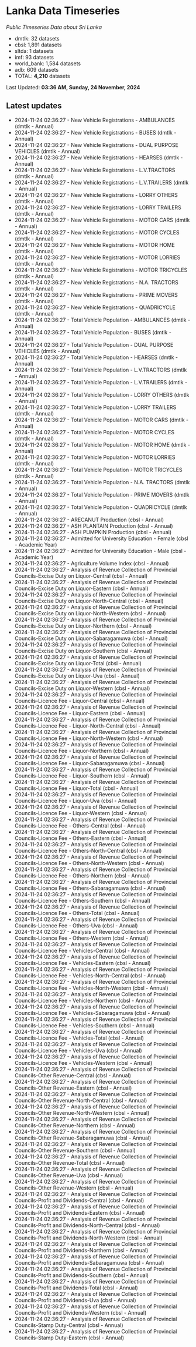 # Lanka Data Timeseries
*Public Timeseries Data about Sri Lanka*

* dmtlk: 32 datasets
* cbsl: 1,891 datasets
* sltda: 1 datasets
* imf: 93 datasets
* world_bank: 1,584 datasets
* adb: 609 datasets
* TOTAL: **4,210** datasets

Last Updated: **03:36 AM, Sunday, 24 November, 2024**

## Latest updates

* 2024-11-24 02:36:27 - New Vehicle Registrations - AMBULANCES (dmtlk - Annual)
* 2024-11-24 02:36:27 - New Vehicle Registrations - BUSES (dmtlk - Annual)
* 2024-11-24 02:36:27 - New Vehicle Registrations - DUAL PURPOSE VEHICLES (dmtlk - Annual)
* 2024-11-24 02:36:27 - New Vehicle Registrations - HEARSES (dmtlk - Annual)
* 2024-11-24 02:36:27 - New Vehicle Registrations - L.V.TRACTORS (dmtlk - Annual)
* 2024-11-24 02:36:27 - New Vehicle Registrations - L.V.TRAILERS (dmtlk - Annual)
* 2024-11-24 02:36:27 - New Vehicle Registrations - LORRY OTHERS (dmtlk - Annual)
* 2024-11-24 02:36:27 - New Vehicle Registrations - LORRY TRAILERS (dmtlk - Annual)
* 2024-11-24 02:36:27 - New Vehicle Registrations - MOTOR CARS (dmtlk - Annual)
* 2024-11-24 02:36:27 - New Vehicle Registrations - MOTOR CYCLES (dmtlk - Annual)
* 2024-11-24 02:36:27 - New Vehicle Registrations - MOTOR HOME (dmtlk - Annual)
* 2024-11-24 02:36:27 - New Vehicle Registrations - MOTOR LORRIES (dmtlk - Annual)
* 2024-11-24 02:36:27 - New Vehicle Registrations - MOTOR TRICYCLES (dmtlk - Annual)
* 2024-11-24 02:36:27 - New Vehicle Registrations - N.A. TRACTORS (dmtlk - Annual)
* 2024-11-24 02:36:27 - New Vehicle Registrations - PRIME MOVERS (dmtlk - Annual)
* 2024-11-24 02:36:27 - New Vehicle Registrations - QUADRICYCLE (dmtlk - Annual)
* 2024-11-24 02:36:27 - Total Vehicle Population - AMBULANCES (dmtlk - Annual)
* 2024-11-24 02:36:27 - Total Vehicle Population - BUSES (dmtlk - Annual)
* 2024-11-24 02:36:27 - Total Vehicle Population - DUAL PURPOSE VEHICLES (dmtlk - Annual)
* 2024-11-24 02:36:27 - Total Vehicle Population - HEARSES (dmtlk - Annual)
* 2024-11-24 02:36:27 - Total Vehicle Population - L.V.TRACTORS (dmtlk - Annual)
* 2024-11-24 02:36:27 - Total Vehicle Population - L.V.TRAILERS (dmtlk - Annual)
* 2024-11-24 02:36:27 - Total Vehicle Population - LORRY OTHERS (dmtlk - Annual)
* 2024-11-24 02:36:27 - Total Vehicle Population - LORRY TRAILERS (dmtlk - Annual)
* 2024-11-24 02:36:27 - Total Vehicle Population - MOTOR CARS (dmtlk - Annual)
* 2024-11-24 02:36:27 - Total Vehicle Population - MOTOR CYCLES (dmtlk - Annual)
* 2024-11-24 02:36:27 - Total Vehicle Population - MOTOR HOME (dmtlk - Annual)
* 2024-11-24 02:36:27 - Total Vehicle Population - MOTOR LORRIES (dmtlk - Annual)
* 2024-11-24 02:36:27 - Total Vehicle Population - MOTOR TRICYCLES (dmtlk - Annual)
* 2024-11-24 02:36:27 - Total Vehicle Population - N.A. TRACTORS (dmtlk - Annual)
* 2024-11-24 02:36:27 - Total Vehicle Population - PRIME MOVERS (dmtlk - Annual)
* 2024-11-24 02:36:27 - Total Vehicle Population - QUADRICYCLE (dmtlk - Annual)
* 2024-11-24 02:36:27 - ARECANUT Production (cbsl - Annual)
* 2024-11-24 02:36:27 - ASH PLANTAIN Production (cbsl - Annual)
* 2024-11-24 02:36:27 - ASH PUMPKIN Production (cbsl - Annual)
* 2024-11-24 02:36:27 - Admitted for University Education - Female (cbsl - Academic Year)
* 2024-11-24 02:36:27 - Admitted for University Education - Male (cbsl - Academic Year)
* 2024-11-24 02:36:27 - Agriculture Volume Index (cbsl - Annual)
* 2024-11-24 02:36:27 - Analysis of Revenue Collection of Provincial Councils-Excise Duty on Liquor-Central (cbsl - Annual)
* 2024-11-24 02:36:27 - Analysis of Revenue Collection of Provincial Councils-Excise Duty on Liquor-Eastern (cbsl - Annual)
* 2024-11-24 02:36:27 - Analysis of Revenue Collection of Provincial Councils-Excise Duty on Liquor-North-Central (cbsl - Annual)
* 2024-11-24 02:36:27 - Analysis of Revenue Collection of Provincial Councils-Excise Duty on Liquor-North-Western (cbsl - Annual)
* 2024-11-24 02:36:27 - Analysis of Revenue Collection of Provincial Councils-Excise Duty on Liquor-Northern (cbsl - Annual)
* 2024-11-24 02:36:27 - Analysis of Revenue Collection of Provincial Councils-Excise Duty on Liquor-Sabaragamuwa (cbsl - Annual)
* 2024-11-24 02:36:27 - Analysis of Revenue Collection of Provincial Councils-Excise Duty on Liquor-Southern (cbsl - Annual)
* 2024-11-24 02:36:27 - Analysis of Revenue Collection of Provincial Councils-Excise Duty on Liquor-Total (cbsl - Annual)
* 2024-11-24 02:36:27 - Analysis of Revenue Collection of Provincial Councils-Excise Duty on Liquor-Uva (cbsl - Annual)
* 2024-11-24 02:36:27 - Analysis of Revenue Collection of Provincial Councils-Excise Duty on Liquor-Western (cbsl - Annual)
* 2024-11-24 02:36:27 - Analysis of Revenue Collection of Provincial Councils-Licence Fee - Liquor-Central (cbsl - Annual)
* 2024-11-24 02:36:27 - Analysis of Revenue Collection of Provincial Councils-Licence Fee - Liquor-Eastern (cbsl - Annual)
* 2024-11-24 02:36:27 - Analysis of Revenue Collection of Provincial Councils-Licence Fee - Liquor-North-Central (cbsl - Annual)
* 2024-11-24 02:36:27 - Analysis of Revenue Collection of Provincial Councils-Licence Fee - Liquor-North-Western (cbsl - Annual)
* 2024-11-24 02:36:27 - Analysis of Revenue Collection of Provincial Councils-Licence Fee - Liquor-Northern (cbsl - Annual)
* 2024-11-24 02:36:27 - Analysis of Revenue Collection of Provincial Councils-Licence Fee - Liquor-Sabaragamuwa (cbsl - Annual)
* 2024-11-24 02:36:27 - Analysis of Revenue Collection of Provincial Councils-Licence Fee - Liquor-Southern (cbsl - Annual)
* 2024-11-24 02:36:27 - Analysis of Revenue Collection of Provincial Councils-Licence Fee - Liquor-Total (cbsl - Annual)
* 2024-11-24 02:36:27 - Analysis of Revenue Collection of Provincial Councils-Licence Fee - Liquor-Uva (cbsl - Annual)
* 2024-11-24 02:36:27 - Analysis of Revenue Collection of Provincial Councils-Licence Fee - Liquor-Western (cbsl - Annual)
* 2024-11-24 02:36:27 - Analysis of Revenue Collection of Provincial Councils-Licence Fee - Others-Central (cbsl - Annual)
* 2024-11-24 02:36:27 - Analysis of Revenue Collection of Provincial Councils-Licence Fee - Others-Eastern (cbsl - Annual)
* 2024-11-24 02:36:27 - Analysis of Revenue Collection of Provincial Councils-Licence Fee - Others-North-Central (cbsl - Annual)
* 2024-11-24 02:36:27 - Analysis of Revenue Collection of Provincial Councils-Licence Fee - Others-North-Western (cbsl - Annual)
* 2024-11-24 02:36:27 - Analysis of Revenue Collection of Provincial Councils-Licence Fee - Others-Northern (cbsl - Annual)
* 2024-11-24 02:36:27 - Analysis of Revenue Collection of Provincial Councils-Licence Fee - Others-Sabaragamuwa (cbsl - Annual)
* 2024-11-24 02:36:27 - Analysis of Revenue Collection of Provincial Councils-Licence Fee - Others-Southern (cbsl - Annual)
* 2024-11-24 02:36:27 - Analysis of Revenue Collection of Provincial Councils-Licence Fee - Others-Total (cbsl - Annual)
* 2024-11-24 02:36:27 - Analysis of Revenue Collection of Provincial Councils-Licence Fee - Others-Uva (cbsl - Annual)
* 2024-11-24 02:36:27 - Analysis of Revenue Collection of Provincial Councils-Licence Fee - Others-Western (cbsl - Annual)
* 2024-11-24 02:36:27 - Analysis of Revenue Collection of Provincial Councils-Licence Fee - Vehicles-Central (cbsl - Annual)
* 2024-11-24 02:36:27 - Analysis of Revenue Collection of Provincial Councils-Licence Fee - Vehicles-Eastern (cbsl - Annual)
* 2024-11-24 02:36:27 - Analysis of Revenue Collection of Provincial Councils-Licence Fee - Vehicles-North-Central (cbsl - Annual)
* 2024-11-24 02:36:27 - Analysis of Revenue Collection of Provincial Councils-Licence Fee - Vehicles-North-Western (cbsl - Annual)
* 2024-11-24 02:36:27 - Analysis of Revenue Collection of Provincial Councils-Licence Fee - Vehicles-Northern (cbsl - Annual)
* 2024-11-24 02:36:27 - Analysis of Revenue Collection of Provincial Councils-Licence Fee - Vehicles-Sabaragamuwa (cbsl - Annual)
* 2024-11-24 02:36:27 - Analysis of Revenue Collection of Provincial Councils-Licence Fee - Vehicles-Southern (cbsl - Annual)
* 2024-11-24 02:36:27 - Analysis of Revenue Collection of Provincial Councils-Licence Fee - Vehicles-Total (cbsl - Annual)
* 2024-11-24 02:36:27 - Analysis of Revenue Collection of Provincial Councils-Licence Fee - Vehicles-Uva (cbsl - Annual)
* 2024-11-24 02:36:27 - Analysis of Revenue Collection of Provincial Councils-Licence Fee - Vehicles-Western (cbsl - Annual)
* 2024-11-24 02:36:27 - Analysis of Revenue Collection of Provincial Councils-Other Revenue-Central (cbsl - Annual)
* 2024-11-24 02:36:27 - Analysis of Revenue Collection of Provincial Councils-Other Revenue-Eastern (cbsl - Annual)
* 2024-11-24 02:36:27 - Analysis of Revenue Collection of Provincial Councils-Other Revenue-North-Central (cbsl - Annual)
* 2024-11-24 02:36:27 - Analysis of Revenue Collection of Provincial Councils-Other Revenue-North-Western (cbsl - Annual)
* 2024-11-24 02:36:27 - Analysis of Revenue Collection of Provincial Councils-Other Revenue-Northern (cbsl - Annual)
* 2024-11-24 02:36:27 - Analysis of Revenue Collection of Provincial Councils-Other Revenue-Sabaragamuwa (cbsl - Annual)
* 2024-11-24 02:36:27 - Analysis of Revenue Collection of Provincial Councils-Other Revenue-Southern (cbsl - Annual)
* 2024-11-24 02:36:27 - Analysis of Revenue Collection of Provincial Councils-Other Revenue-Total (cbsl - Annual)
* 2024-11-24 02:36:27 - Analysis of Revenue Collection of Provincial Councils-Other Revenue-Uva (cbsl - Annual)
* 2024-11-24 02:36:27 - Analysis of Revenue Collection of Provincial Councils-Other Revenue-Western (cbsl - Annual)
* 2024-11-24 02:36:27 - Analysis of Revenue Collection of Provincial Councils-Profit and Dividends-Central (cbsl - Annual)
* 2024-11-24 02:36:27 - Analysis of Revenue Collection of Provincial Councils-Profit and Dividends-Eastern (cbsl - Annual)
* 2024-11-24 02:36:27 - Analysis of Revenue Collection of Provincial Councils-Profit and Dividends-North-Central (cbsl - Annual)
* 2024-11-24 02:36:27 - Analysis of Revenue Collection of Provincial Councils-Profit and Dividends-North-Western (cbsl - Annual)
* 2024-11-24 02:36:27 - Analysis of Revenue Collection of Provincial Councils-Profit and Dividends-Northern (cbsl - Annual)
* 2024-11-24 02:36:27 - Analysis of Revenue Collection of Provincial Councils-Profit and Dividends-Sabaragamuwa (cbsl - Annual)
* 2024-11-24 02:36:27 - Analysis of Revenue Collection of Provincial Councils-Profit and Dividends-Southern (cbsl - Annual)
* 2024-11-24 02:36:27 - Analysis of Revenue Collection of Provincial Councils-Profit and Dividends-Total (cbsl - Annual)
* 2024-11-24 02:36:27 - Analysis of Revenue Collection of Provincial Councils-Profit and Dividends-Uva (cbsl - Annual)
* 2024-11-24 02:36:27 - Analysis of Revenue Collection of Provincial Councils-Profit and Dividends-Western (cbsl - Annual)
* 2024-11-24 02:36:27 - Analysis of Revenue Collection of Provincial Councils-Stamp Duty-Central (cbsl - Annual)
* 2024-11-24 02:36:27 - Analysis of Revenue Collection of Provincial Councils-Stamp Duty-Eastern (cbsl - Annual)